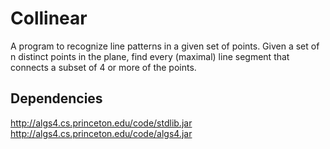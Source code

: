 # Collinear
A program to recognize line patterns in a given set of points. Given a set of n distinct points in the plane, find every (maximal) line segment that connects a subset of 4 or more of the points.

## Dependencies
http://algs4.cs.princeton.edu/code/stdlib.jar<br>
http://algs4.cs.princeton.edu/code/algs4.jar
